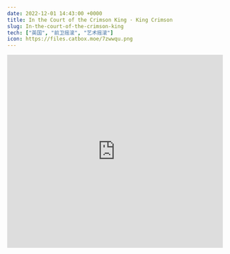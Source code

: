 ```yaml
---
date: 2022-12-01 14:43:00 +0000
title: In the Court of the Crimson King · King Crimson
slug: In-the-court-of-the-crimson-king
tech: ["英国", "前卫摇滚", "艺术摇滚"]
icon: https://files.catbox.moe/7zwwqu.png
---
```


<iframe allow="autoplay *; encrypted-media *; fullscreen *; clipboard-write" frameborder="0" height="450" style="width:100%;max-width:660px;overflow:hidden;background:transparent;" sandbox="allow-forms allow-popups allow-same-origin allow-scripts allow-storage-access-by-user-activation allow-top-navigation-by-user-activation" src="https://embed.music.apple.com/gb/album/%E9%86%9C%E5%A5%B4%E5%85%92/1455271984"></iframe>